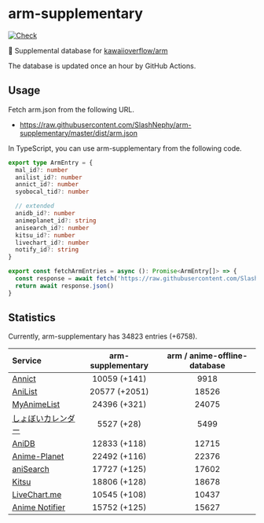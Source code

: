 # arm-supplementary

[![Check](https://github.com/SlashNephy/arm-supplementary/actions/workflows/check-node.yml/badge.svg)](https://github.com/SlashNephy/arm-supplementary/actions/workflows/check-node.yml)

💊 Supplemental database for [kawaiioverflow/arm](https://github.com/kawaiioverflow/arm)

The database is updated once an hour by GitHub Actions.

## Usage

Fetch arm.json from the following URL.

- https://raw.githubusercontent.com/SlashNephy/arm-supplementary/master/dist/arm.json

In TypeScript, you can use arm-supplementary from the following code.

```TypeScript
export type ArmEntry = {
  mal_id?: number
  anilist_id?: number
  annict_id?: number
  syobocal_tid?: number

  // extended
  anidb_id?: number
  animeplanet_id?: string
  anisearch_id?: number
  kitsu_id?: number
  livechart_id?: number
  notify_id?: string
}

export const fetchArmEntries = async (): Promise<ArmEntry[]> => {
  const response = await fetch('https://raw.githubusercontent.com/SlashNephy/arm-supplementary/master/dist/arm.json')
  return await response.json()
}
```

## Statistics

Currently, arm-supplementary has 34823 entries (+6758).

| Service                                     | arm-supplementary | arm / anime-offline-database |
| :------------------------------------------ | :---------------: | :--------------------------: |
| [Annict](https://annict.com)                |   10059 (+141)    |             9918             |
| [AniList](https://anilist.co)               |   20577 (+2051)   |            18526             |
| [MyAnimeList](https://myanimelist.net)      |   24396 (+321)    |            24075             |
| [しょぼいカレンダー](https://cal.syoboi.jp) |    5527 (+28)     |             5499             |
| [AniDB](https://anidb.net)                  |   12833 (+118)    |            12715             |
| [Anime-Planet](https://anime-planet.com)    |   22492 (+116)    |            22376             |
| [aniSearch](https://anisearch.com)          |   17727 (+125)    |            17602             |
| [Kitsu](https://kitsu.io)                   |   18806 (+128)    |            18678             |
| [LiveChart.me](https://livechart.me)        |   10545 (+108)    |            10437             |
| [Anime Notifier](https://notify.moe)        |   15752 (+125)    |            15627             |
